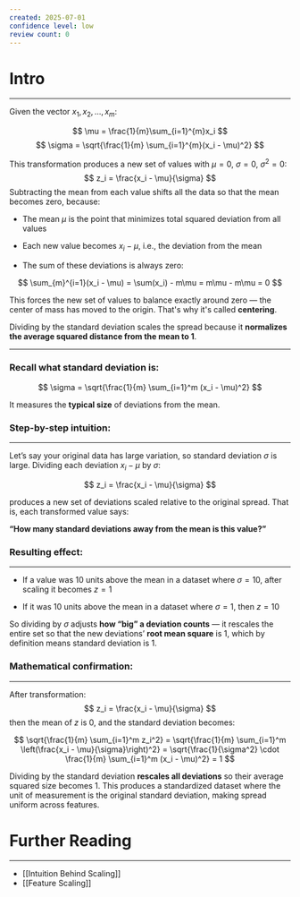 ```yaml
---
created: 2025-07-01
confidence level: low
review count: 0
---
```

# Intro
---
Given the vector $x_1, x_2, ..., x_m$:

$$ \mu = \frac{1}{m}\sum_{i=1}^{m}x_i $$
$$ \sigma = \sqrt{\frac{1}{m} \sum_{i=1}^{m}(x_i - \mu)^2} $$

This transformation produces a new set of values with $\mu = 0$, $\sigma = 0$, $\sigma^2 = 0$:
$$ z_i = \frac{x_i - \mu}{\sigma} $$
Subtracting the mean from each value shifts all the data so that the mean becomes zero, because:

- The mean $\mu$ is the point that minimizes total squared deviation from all values

- Each new value becomes $x_i - \mu$, i.e., the deviation from the mean

- The sum of these deviations is always zero:

$$ \sum_{m}^{i=1}(x_i - \mu) = \sum(x_i) - m\mu = m\mu - m\mu = 0 $$

This forces the new set of values to balance exactly around zero — the center of mass has moved to the origin. That's why it's called **centering**.

Dividing by the standard deviation scales the spread because it **normalizes the average squared distance from the mean to 1**.

---

### Recall what standard deviation is:

$$ \sigma = \sqrt{\frac{1}{m} \sum_{i=1}^m (x_i - \mu)^2} $$

It measures the **typical size** of deviations from the mean.
### Step-by-step intuition:
---

Let’s say your original data has large variation, so standard deviation $\sigma$ is large. Dividing each deviation $x_i - \mu$ by $\sigma$:

$$ z_i = \frac{x_i - \mu}{\sigma} $$

produces a new set of deviations scaled relative to the original spread. That is, each transformed value says:  

**“How many standard deviations away from the mean is this value?”**

### Resulting effect:
---
- If a value was 10 units above the mean in a dataset where $\sigma = 10$, after scaling it becomes $z = 1$

- If it was 10 units above the mean in a dataset where $\sigma = 1$, then $z = 10$

So dividing by $\sigma$ adjusts **how “big” a deviation counts** — it rescales the entire set so that the new deviations’ **root mean square** is 1, which by definition means standard deviation is 1.

### Mathematical confirmation:
---
After transformation:
$$ z_i = \frac{x_i - \mu}{\sigma} $$
then the mean of $z$ is 0, and the standard deviation becomes:

$$ \sqrt{\frac{1}{m} \sum_{i=1}^m z_i^2} = \sqrt{\frac{1}{m} \sum_{i=1}^m \left(\frac{x_i - \mu}{\sigma}\right)^2} = \sqrt{\frac{1}{\sigma^2} \cdot \frac{1}{m} \sum_{i=1}^m (x_i - \mu)^2} = 1 $$

Dividing by the standard deviation **rescales all deviations** so their average squared size becomes 1. This produces a standardized dataset where the unit of measurement is the original standard deviation, making spread uniform across features.

# Further  Reading
---
- [[Intuition Behind Scaling]]
- [[Feature Scaling]]